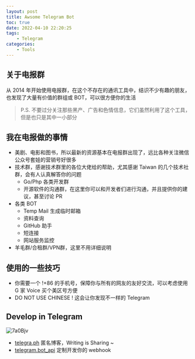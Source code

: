 ```yaml
---
layout: post
title: Awsome Telegram Bot
toc: true
date: 2022-04-10 22:20:25
tags:
    - Telegram
categories:
    - Tools
---
```


## 关于电报群

从 2014 年开始使用电报群，在这个不存在的通讯工具中，结识不少有趣的朋友，也发现了大量有价值的群组或 BOT，可以很方便你的生活

> P.S. 不要过分关注那些黑产、广告和色情信息，它们虽然利用了这个工具，但是也只是其中一小部分

## 我在电报做的事情

- 美剧、电影和图书，所以最新的资源基本在电报群出现了，远比各种关注微信公众号套娃的营销号好很多
- 技术群，感谢技术群里的各位大佬给的帮助，尤其感谢 Taiwan 的几个技术社群，会有人认真解答你的问题
  - Go/Php 各类开发群
  - 开源软件的沟通群，在这里你可以和开发者们进行沟通，并且提供你的建议，甚至讨论 PR
- 各类 BOT
  - Temp Mail 生成临时邮箱
  - 资料查询
  - GitHub 助手
  - 短连接
  - 网站服务监控
- 羊毛群/合租群/VPN群，这里不用详细说明

## 使用的一些技巧

- 你需要一个 !+86 的手机号，保障你与所有的网友的友好交流，可以考虑使用 G 家 Voice 买个美区号方便
- DO NOT USE CHINESE ! 这会让你发现不一样的 Telegram

## Develop in Telegram

![7a0Bjv](http://ipic-typora-samzong.oss-cn-qingdao.aliyuncs.com//uPic/7a0Bjv.png)

- [telegra.ph](https://telegra.ph/) 匿名博客，Writing is Sharing ~
- [telegram.bot_api](https://core.telegram.org/bots/api) 定制开发你的 webhook
